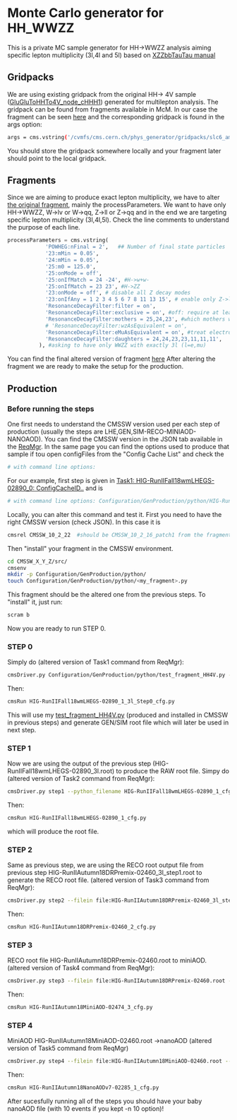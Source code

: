 # Monte Carlo generator for HH_WWZZ

This is a private MC sample generator for HH->WWZZ analysis aiming specific lepton multiplicity (3l,4l and 5l) based on [XZZbbTauTau manual](https://github.com/elenavernazza/MCGeneration_XZZbbtautau/tree/main)
## Gridpacks

We are using existing gridpack from the original HH-> 4V sample ([GluGluToHHTo4V_node_cHHH1](https://cmsweb.cern.ch/das/request?input=dataset%3D%2FGluGluToHHTo4V_node_cHHH1_TuneCP5_PSWeights_13TeV-powheg-pythia8%2FRunIIAutumn18NanoAODv7-Nano02Apr2020_102X_upgrade2018_realistic_v21-v1%2FNANOAODSIM&instance=prod/global)) generated for multilepton analysis. The gridpack can be found from fragments available in McM. In our case the fragment can be seen [here](https://cms-pdmv-prod.web.cern.ch/mcm/public/restapi/requests/get_fragment/HIG-RunIIFall18wmLHEGS-02890/0) and the corresponding gridpack is found in the args option:


```bash
args = cms.vstring('/cvmfs/cms.cern.ch/phys_generator/gridpacks/slc6_amd64_gcc700/13TeV/powheg/V2/ggHH_EWChL_NNPDF31_13TeV_M125_cHHH1/v3/ggHH_EWChL_slc6_amd64_gcc700_CMSSW_10_2_5_patch1_my_ggHH_EWChL.tgz')
```
You should store the gridpack somewhere locally and your fragment later should point to the local gridpack.
## Fragments

Since we are aiming to produce exact lepton multiplicity, we have to alter [the original fragment](https://cms-pdmv-prod.web.cern.ch/mcm/public/restapi/requests/get_fragment/HIG-RunIIFall18wmLHEGS-02890/0), mainly the processParameters. We want to have only HH->WWZZ, W->lv or W->qq, Z->ll or Z->qq and in the end we are targeting specific lepton multiplicity (3l,4l,5l). Check the line comments to understand the purpose of each line.
```python
processParameters = cms.vstring(
            'POWHEG:nFinal = 2',   ## Number of final state particles
            '23:mMin = 0.05',
            '24:mMin = 0.05',
            '25:m0 = 125.0',
            '25:onMode = off',
            '25:onIfMatch = 24 -24', #H->w+w-
            '25:onIfMatch = 23 23', #H->ZZ
            '23:onMode = off', # disable all Z decay modes
            '23:onIfAny = 1 2 3 4 5 6 7 8 11 13 15', # enable only Z->ll and Z->qq
            'ResonanceDecayFilter:filter = on',
            'ResonanceDecayFilter:exclusive = on', #off: require at least the specified number of daughters, on: require exactly the specified number of daughters
            'ResonanceDecayFilter:mothers = 25,24,23', #which mothers will be considered for later specified daughers
            # 'ResonanceDecayFilter:wzAsEquivalent = on',
            'ResonanceDecayFilter:eMuAsEquivalent = on', #treat electrons and muons as equivalent
            'ResonanceDecayFilter:daughters = 24,24,23,23,11,11,11',
          ), #asking to have only WWZZ with exactly 3l (l=e,mu)
```
You can find the final altered version of fragment [here](https://github.com/asculac/MCGen_HH_WWZZ/blob/main/gridpack_ggHH4V/fragments/test_fragment_HH4V.py)
After altering the fragment we are ready to make the setup for the production.

## Production
### Before running the steps
One first needs to understand the CMSSW version used per each step of production (usually the steps are LHE,GEN,SIM-RECO-MINIAOD-NANOAOD). You can find the CMSSW version in the JSON tab available in the [ReqMgr](https://cmsweb.cern.ch/reqmgr2/fetch?rid=cmsunified_ACDC0_task_HIG-RunIIFall18wmLHEGS-02890__v1_T_200325_143424_7510). In the same page you can find the options used to produce that sample if tou open configFiles from the "Config Cache List" and check the
``` python
# with command line options:
```

For our example, first step is given in [Task1: HIG-RunIIFall18wmLHEGS-02890_0: ConfigCacheID..](https://cmsweb.cern.ch/couchdb/reqmgr_config_cache/fd9f167e25a29a9a66e97f691d53296b/configFile) and is
``` python
# with command line options: Configuration/GenProduction/python/HIG-RunIIFall18wmLHEGS-02890-fragment.py --fileout file:HIG-RunIIFall18wmLHEGS-02890.root --mc --eventcontent RAWSIM,LHE --datatier GEN-SIM,LHE --conditions 102X_upgrade2018_realistic_v11 --beamspot Realistic25ns13TeVEarly2018Collision --step LHE,GEN,SIM --geometry DB:Extended --era Run2_2018 --python_filename /afs/cern.ch/cms/PPD/PdmV/work/McM/submit/HIG-RunIIFall18wmLHEGS-02890/HIG-RunIIFall18wmLHEGS-02890_1_cfg.py --no_exec --customise Configuration/DataProcessing/Utils.addMonitoring --customise_commands process.RandomNumberGeneratorService.externalLHEProducer.initialSeed=int(24) -n 57
```
Locally, you can alter this command and test it. First you need to have the right CMSSW version (check JSON). In this case it is
``` bash
cmsrel CMSSW_10_2_22  #should be CMSSW_10_2_16_patch1 from the fragment but it is not available and for the purpose of the example we will use CMSSW_10_2_22 everywhere
```
Then "install" your fragment in the CMSSW environment. 
``` bash
cd CMSSW_X_Y_Z/src/
cmsenv
mkdir -p Configuration/GenProduction/python/
touch Configuration/GenProduction/python/<my_fragment>.py
```
This fragment should be the altered one from the previous steps. To "install" it, just run:
``` bash
scram b
```
Now you are ready to run STEP 0.
### STEP 0
Simply do (altered version of Task1 command from ReqMgr):
``` bash
cmsDriver.py Configuration/GenProduction/python/test_fragment_HH4V.py --fileout file:HIG-RunIIFall18wmLHEGS-02890_3l.root --mc --eventcontent RAWSIM,LHE --datatier GEN-SIM,LHE --conditions 102X_upgrade2018_realistic_v11 --beamspot Realistic25ns13TeVEarly2018Collision --step LHE,GEN,SIM --geometry DB:Extended --era Run2_2018 --python_filename HIG-RunIIFall18wmLHEGS-02890_1_3l_Step0_cfg.py --no_exec --customise Configuration/DataProcessing/Utils.addMonitoring -n 10
```
Then:
``` bash
cmsRun HIG-RunIIFall18wmLHEGS-02890_1_3l_Step0_cfg.py
```
This will use my [test_fragment_HH4V.py](https://github.com/asculac/MCGen_HH_WWZZ/blob/main/gridpack_ggHH4V/fragments/test_fragment_HH4V.py) (produced and installed in CMSSW in previous steps) and generate GEN/SIM root file which will later be used in next step.

### STEP 1
Now we are using the output of the previous step (HIG-RunIIFall18wmLHEGS-02890_3l.root) to produce the RAW root file. Simpy do (altered version of Task2 command from ReqMgr):
``` bash
cmsDriver.py step1 --python_filename HIG-RunIIFall18wmLHEGS-02890_1_cfg.py --filein file:HIG-RunIIFall18wmLHEGS-02890_3l.root --fileout file:HIG-RunIIAutumn18DRPremix-02460_3l_step1.root --pileup_input dbs:/Neutrino_E-10_gun/RunIISummer17PrePremix-PUAutumn18_102X_upgrade2018_realistic_v15-v1/GEN-SIM-DIGI-RAW --mc --eventcontent PREMIXRAW --datatier GEN-SIM-RAW --conditions 102X_upgrade2018_realistic_v15 --step DIGI,DATAMIX,L1,DIGI2RAW,HLT:@relval2018 --procModifiers premix_stage2 --nThreads 8 --geometry DB:Extended --datamix PreMix --era Run2_2018 --no_exec --customise Configuration/DataProcessing/Utils.addMonitoring -n 10
```
Then:
``` bash
cmsRun HIG-RunIIFall18wmLHEGS-02890_1_cfg.py
```
which will produce the root file.

### STEP 2
Same as previous step, we are using the RECO root output file from previous step HIG-RunIIAutumn18DRPremix-02460_3l_step1.root to generate the RECO root file.
(altered version of Task3 command from ReqMgr):
``` bash
cmsDriver.py step2 --filein file:HIG-RunIIAutumn18DRPremix-02460_3l_step1.root --fileout file:HIG-RunIIAutumn18DRPremix-02460.root --mc --eventcontent AODSIM --runUnscheduled --datatier AODSIM --conditions 102X_upgrade2018_realistic_v15 --step RAW2DIGI,L1Reco,RECO,RECOSIM,EI --procModifiers premix_stage2 --nThreads 8 --era Run2_2018 --python_filename HIG-RunIIAutumn18DRPremix-02460_2_cfg.py --no_exec --customise Configuration/DataProcessing/Utils.addMonitoring -n 10
```
Then:
``` bash
cmsRun HIG-RunIIAutumn18DRPremix-02460_2_cfg.py
```

### STEP 3
RECO root file HIG-RunIIAutumn18DRPremix-02460.root to miniAOD.
(altered version of Task4 command from ReqMgr):
``` bash
cmsDriver.py step3 --filein file:HIG-RunIIAutumn18DRPremix-02460.root --fileout file:HIG-RunIIAutumn18MiniAOD-02460.root --mc --eventcontent MINIAODSIM --runUnscheduled --datatier MINIAODSIM --conditions 102X_upgrade2018_realistic_v15 --step PAT --nThreads 8 --geometry DB:Extended --era Run2_2018 --python_filename HIG-RunIIAutumn18MiniAOD-02474_3_cfg.py --no_exec --customise Configuration/DataProcessing/Utils.addMonitoring -n 10
```
Then:
``` bash
cmsRun HIG-RunIIAutumn18MiniAOD-02474_3_cfg.py
```

### STEP 4
MiniAOD HIG-RunIIAutumn18MiniAOD-02460.root ->nanoAOD
(altered version of Task5 command from ReqMgr)
``` bash
cmsDriver.py step4 --filein file:HIG-RunIIAutumn18MiniAOD-02460.root --fileout file:HIG-RunIIAutumn18NanoAODv6-02285.root --mc --eventcontent NANOAODSIM --datatier NANOAODSIM --conditions 102X_upgrade2018_realistic_v20 --step NANO --nThreads 2 --era Run2_2018,run2_nanoAOD_102Xv1 --python_filename HIG-RunIIAutumn18NanoAODv7-02285_1_cfg.py --no_exec --customise Configuration/DataProcessing/Utils.addMonitoring -n 10
```
Then:
``` bash
cmsRun HIG-RunIIAutumn18NanoAODv7-02285_1_cfg.py
```

After sucesfully running all of the steps you should have your baby nanoAOD file (with 10 events if you kept -n 10 option)!
